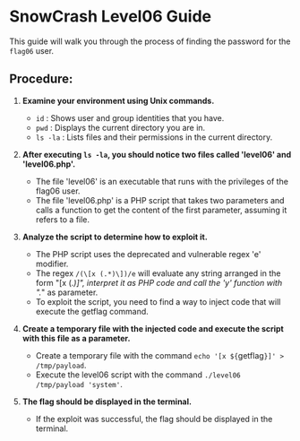 # SnowCrash Level06 Guide
This guide will walk you through the process of finding the password for the `flag06` user.

## Procedure:

1. **Examine your environment using Unix commands.**

   - `id` : Shows user and group identities that you have.
   - `pwd` : Displays the current directory you are in.
   - `ls -la` : Lists files and their permissions in the current directory.

2. **After executing `ls -la`, you should notice two files called 'level06' and 'level06.php'.**

   - The file 'level06' is an executable that runs with the privileges of the flag06 user.
   - The file 'level06.php' is a PHP script that takes two parameters and calls a function to get the content of the first parameter, assuming it refers to a file.

3. **Analyze the script to determine how to exploit it.**
   - The PHP script uses the deprecated and vulnerable regex 'e' modifier.
   - The regex `/(\[x (.*)\])/e` will evaluate any string arranged in the form "[x (.*)]", interpret it as PHP code and call the 'y' function with ".*" as parameter.
   - To exploit the script, you need to find a way to inject code that will execute the getflag command.

4. **Create a temporary file with the injected code and execute the script with this file as a parameter.**
   - Create a temporary file with the command `echo '[x ${`getflag`}]' > /tmp/payload`.
   - Execute the level06 script with the command `./level06 /tmp/payload 'system'`.

5. **The flag should be displayed in the terminal.**
   - If the exploit was successful, the flag should be displayed in the terminal.